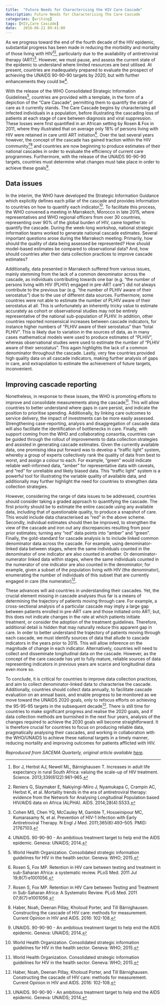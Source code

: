 ```yaml
---
title:  "Future Needs for Characterising the HIV Care Cascade"
description: Future Needs for Characterising The Care Cascade
categories: [writing]
tags: [HIV,Care Cascade]
date:   2016-06-21 09:41:00
---
```


As we progress toward the end of the fourth decade of the HIV epidemic, substantial progress has
been made in reducing the morbidity and mortality of those living with HIV[^1][^2], particularly
due to the availability of antiretroviral therapy (ART)[^3]. However, we must pause, and assess the
current state of the epidemic to understand where limited resources are best utilised. At present,
countries are inadequately prepared to evaluate the prospect of achieving the UNAIDS 90-90-90
targets by 2020, but with further enhancements they could be[^4].

With the release of the WHO Consolidated Strategic Information Guidelines[^5], countries are
provided with a template, in the form of a depiction of the “Care Cascade”, permitting them to
quantify the state of care as it currently stands. The Care Cascade begins by characterising all
infected individuals in a population, before illustrating the cascading loss of patients at each
stage of care between diagnosis and viral suppression. These losses were first quantified in an
African setting by Rosen & Fox in 2011, where they illustrated that on average only 18% of persons
living with HIV were retained in care until ART initiation[^6]. Over the last several years however,
the concept of the cascade has gained traction within the HIV community[^7][^8] and countries are
now beginning to produce estimates of their national cascades in order to evaluate the efficiency of
current care programmes. Furthermore, with the release of the UNAIDS 90-90-90 targets, countries
must determine what changes must take place in order to achieve these goals[^4].

## Data issues

In the interim, the WHO have developed the Strategic Information Guidance which explicitly defines
each pillar of the cascade and provides information to countries on how to quantify each indicator[^5].
To facilitate this process, the WHO convened a meeting in Marrakech, Morocco in late 2015,
where representatives and WHO regional officers from over 30 countries, representing over 90% of the
global burden of HIV, came together to quantify the cascade. During the week-long workshop, national
strategic information teams worked to generate national cascade estimates. Several important
questions arose during the Marrakech meeting: Primarily, how should the quality of data being
assessed be represented? How should model-based estimates be compared to observational data? And,
how should countries alter their data collection practices to improve cascade estimates?

Additionally, data presented in Marrakech suffered from various issues, mainly stemming from the
lack of a common denominator across the cascade, as individuals contributing towards one bar (e.g.
“the number of persons living with HIV (PLHIV) engaged in pre-ART care”) did not always contribute
to the previous bar (e.g. “the number of PLHIV aware of their serostatus”) due to the use of
different data sources. Furthermore, some countries were not able to estimate the number of PLHIV
aware of their serostatus at all. This is unfortunately an inherently tricky value to estimate
accurately as cohort or observational studies may not be entirely representative of the national
sub-population of PLHIV. In addition, other countries reported nonsensical increases between cascade
indicators, for instance higher numbers of “PLHIV aware of their serostatus” than “total PLHIV”.
This is likely due to variation in the sources of data, as in many cases mathematical models were
used to produce estimates of “PLHIV”, whereas observational studies were used to estimate the number
of “PLHIV aware of their serostatus”. This again highlights the lack of a common denominator
throughout the cascade. Lastly, very few countries provided high quality data on all cascade
indicators, making further analysis of gaps in care, and extrapolation to estimate the achievement
of future targets, inconvenient.

## Improving cascade reporting

Nonetheless, in response to these issues, the WHO is promoting efforts to improve and consolidate
measurements along the cascade[^5]. This will allow countries to better understand where gaps in
care persist, and indicate the position to prioritise spending. Additionally, by linking care
outcomes to service delivery, the impact of investments can be more easily assessed. Strengthening
case-reporting, analysis and disaggregation of cascade data will also facilitate the identification
of bottlenecks in care. Finally, with support coming from the WHO and collaborating consortia,
countries can be guided through the rollout of improvements to data collection strategies and
assisted in generating cascade estimates. Given the currently available data, one promising idea put
forward was to develop a “traffic light” system, whereby a group of experts collectively rank the
quality of data from best to worst, and assign a colour to each. For example, “green” would indicate
reliable well-informed data, “amber” for representative data with caveats, and “red” for unreliable
and likely biased data. This “traffic light” system is a powerful tool for illustrating the variable
quality of available data, and additionally may further highlight the need for countries to
strengthen data collection strategies.

However, considering the range of data issues to be addressed, countries should consider taking a
graded approach to quantifying the cascade. The first priority should be to estimate the entire
cascade using any available data, including that of questionable quality, to produce a snapshot of
care. This would include data characterised as “red” in the above scheme. Secondly, individual
estimates should then be improved, to strengthen the view of the cascade and iron out any
discrepancies resulting from poor prior estimates; turning any “red” data points into “amber” and
“green”. Finally, the gold-standard for cascade analysis is to include linked common denominator
data across the cascade. For example, using denominator- linked data between stages, where the same
individuals counted in the denominator of one indicator are also counted in another. Or
denominator-numerator linked data within stages, where the same individuals counted in the numerator
of one indicator are also counted in the denominator; for example, given a subset of the population
living with HIV (the denominator), enumerating the number of individuals of this subset that are
currently engaged in care (the numerator)[^8].

These advances will aid countries in understanding their cascades. Yet, the crucial element missing
in cascade analyses thus far is a means of determining the trajectory of patients moving through
care. For example, a cross-sectional analysis of a particular cascade may imply a large gap between
patients enrolled in pre-ART care and those initiated onto ART; but, this does not indicate changes
in the rate at which patients initiate treatment, or consider the adoption of the treatment
guidelines. Therefore, additional detail is hidden that may naturally reduce this apparent gap in
care. In order to better understand the trajectory of patients moving through each cascade, we must
identify sources of data that allude to cascade indicators in the years prior to 2015. This will
allow inference on the magnitude of change in each indicator. Alternatively, countries will need to
collect and disseminate longitudinal data on the cascade. However, as the concept of the care
cascade has yet to fully mature, reliable sources of data representing indicators in previous years
are scarce and longitudinal data even more so.

To conclude, it is critical for countries to improve data collection practices, and aim to collect
denominator-linked data to characterise the cascade. Additionally, countries should collect data
annually, to facilitate cascade evaluation on an annual basis, and enable progress to be monitored
as we move toward the UNAIDS 2020 goals, only to refocus efforts on achieving the 95-95-95 targets
in the subsequent decade[^4]. There is still time for countries to make significant progress and
realise the 2020 goals, and if data collection methods are burnished in the next four years,
analysis of the changes required to achieve the 2030 goals will become straightforward. It is
therefore crucial for countries to focus on producing reliable data, pragmatically analysing their
cascades, and working in collaboration with the WHO/UNAIDS to achieve these national targets in a
timely manner, reducing mortality and improving outcomes for patients afflicted with HIV.

_Reproduced from SACEMA Quarterly, original article available [here](http://sacemaquarterly.com/hiv-treatment/future-needs-characterising-care-cascade.html)._

[^1]: Bor J, Herbst AJ, Newell ML, Bärnighausen T. Increases in adult life expectancy in rural South Africa: valuing the scale-up of HIV treatment. Science. 2013;339(6122):961–965.
[^2]: Reniers G, Slaymaker E, Nakiyingi-Miiro J, Nyamukapa C, Crampin AC, Herbst K, et al. Mortality trends in the era of antiretroviral therapy: evidence from the Network for Analysing Longitudinal Population based HIV/AIDS data on Africa (ALPHA). AIDS. 2014;28(4):S533.
[^3]: Cohen MS, Chen YQ, McCauley M, Gamble T, Hosseinipour MC, Kumarasamy N, et al. Prevention of HIV-1 Infection with Early Antiretroviral Therapy. N Engl J Med. 2011;365(6):493–505. PMID: 21767103.
[^4]: UNAIDS. 90-90-90 - An ambitious treatment target to help end the AIDS epidemic. Geneva: UNAIDS; 2014.
[^5]: World Health Organization. Consolidated strategic information guidelines for HIV in the health sector. Geneva: WHO; 2015.
[^6]: Rosen S, Fox MP. Retention in HIV care between testing and treatment in sub-Saharan Africa: a systematic review. PLoS Med. 2011 Jul 19;8(7):e1001056.
[^7]: Rosen S, Fox MP. Retention in HIV Care between Testing and Treatment in Sub-Saharan Africa: A Systematic Review. PLoS Med. 2011 07;8(7):e1001056.
[^8]: Haber, Noah, Deenan Pillay, Kholoud Porter, and Till Bärnighausen. Constructing the cascade of HIV care: methods for measurement. Current Opinion in HIV and AIDS. 2016: 102-108.
